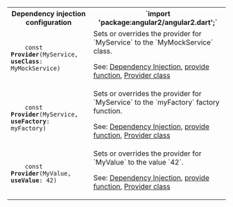 <table id="dependency-injection">

<tr>
  <th>Dependency injection configuration</th>
  <th markdown="1">
  `import 'package:angular2/angular2.dart';`
  </th>
</tr>

<tr>
  <td class="nowrap"><code class="prettyprint lang-dart">
    const <b>Provider</b>(MyService, <b>useClass</b>: MyMockService)
  </code></td>
  <td markdown="1">
  Sets or overrides the provider for `MyService` to the `MyMockService` class.

  See:
  [Dependency Injection](/angular/guide/dependency-injection),
  [provide function](/angular/api/angular2.core/provide),
  [Provider class](/angular/api/angular2.core/Provider-class)
  </td>
</tr>

<tr>
  <td class="nowrap"><code class="prettyprint lang-dart">
    const <b>Provider</b>(MyService, <b>useFactory</b>: myFactory)
  </code></td>
  <td markdown="1">
  Sets or overrides the provider for `MyService` to the `myFactory` factory function.

  See:
  [Dependency Injection](/angular/guide/dependency-injection),
  [provide function](/angular/api/angular2.core/provide),
  [Provider class](/angular/api/angular2.core/Provider-class)
  </td>
</tr>

<tr>
  <td class="nowrap"><code class="prettyprint lang-dart">
    const <b>Provider</b>(MyValue, <b>useValue</b>: 42)
  </code></td>
  <td markdown="1">
  Sets or overrides the provider for `MyValue` to the value `42`.

  See:
  [Dependency Injection](/angular/guide/dependency-injection),
  [provide function](/angular/api/angular2.core/provide),
  [Provider class](/angular/api/angular2.core/Provider-class)
  </td>
</tr>

</table>
